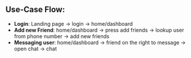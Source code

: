 
## Use-Case Flow:

- **Login**: Landing page -> login -> home/dashboard
- **Add new Friend**: home/dashboard -> press add friends -> lookup user from phone number -> add new friends
- **Messaging user**: home/dashboard -> friend on the right to message -> open chat -> chat
